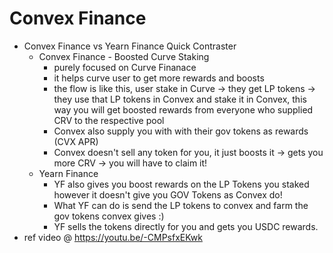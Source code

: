 # Convex Finance
- Convex Finance vs Yearn Finance Quick Contraster
    - Convex Finance - Boosted Curve Staking
        - purely focused on Curve Finanace
        - it helps curve user to get more rewards and boosts
        - the flow is like this, user stake in Curve -> they get LP tokens -> they use that LP tokens in Convex and stake it in Convex, this way you will get boosted rewards from everyone who supplied CRV to the respective pool
        - Convex also supply you with with their gov tokens as rewards (CVX APR)
        - Convex doesn't sell any token for you, it just boosts it -> gets you more CRV -> you will have to claim it!
    - Yearn Finance
        - YF also gives you boost rewards on the LP Tokens you staked however it doesn't give you GOV Tokens as Convex do!
        - What YF can do is send the LP tokens to convex and farm the gov tokens convex gives :)
        - YF sells the tokens directly for you and gets you USDC rewards.
- ref video @ https://youtu.be/-CMPsfxEKwk 
